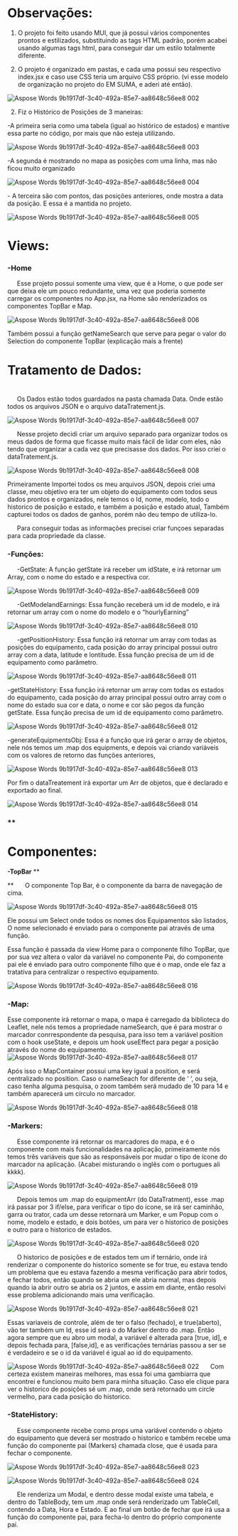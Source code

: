 # **Observações:**

1. O projeto foi feito usando MUI, que já possui vários componentes prontos e estilizados, substituindo as tags HTML padrão, porém acabei usando algumas tags html, para conseguir dar um estilo totalmente diferente.

2. O projeto é organizado em pastas, e cada uma possui seu respectivo index.jsx e caso use CSS teria um arquivo CSS próprio. (vi esse modelo de organização no projeto do EM SUMA, e aderi até então).

![Aspose Words 9b1917df-3c40-492a-85e7-aa8648c56ee8 002](https://user-images.githubusercontent.com/80718197/182905696-6d2d619a-fb1c-4aee-ab2f-9ee982817bbb.png)

2. Fiz o Histórico de Posições de 3 maneiras:

-A primeira seria como uma tabela (igual ao histórico de estados) e mantive essa parte no código, por mais que não esteja utilizando.

![Aspose Words 9b1917df-3c40-492a-85e7-aa8648c56ee8 003](https://user-images.githubusercontent.com/80718197/182905629-2311d2e6-0a8e-4896-ada6-a17cce068682.png)

-A segunda é mostrando no mapa as posições com uma linha, mas não ficou muito organizado

![Aspose Words 9b1917df-3c40-492a-85e7-aa8648c56ee8 004](https://user-images.githubusercontent.com/80718197/182905632-8d4ad320-05c3-4544-8e4d-09edb65a6e24.png)

\- A terceira são com pontos, das posições anteriores, onde mostra a data da posição. E essa é a mantida no projeto.

![Aspose Words 9b1917df-3c40-492a-85e7-aa8648c56ee8 005](https://user-images.githubusercontent.com/80718197/182905637-64f0b95c-d46a-4417-954e-a0a4fc4f9f4d.png)
# **Views:**

### **-Home**

`	`Esse projeto possui somente uma view, que é a Home, o que pode ser que deixa ele um pouco redundante, uma vez que poderia somente carregar os componentes no App.jsx, na Home são renderizados os componentes TopBar 	e Map.

![Aspose Words 9b1917df-3c40-492a-85e7-aa8648c56ee8 006](https://user-images.githubusercontent.com/80718197/182905641-f237b2f0-8029-46ef-b1ec-6ab6f36557c5.png)

Também possui a função getNameSearch que serve para pegar o valor do Selection do componente TopBar (explicação mais a frente)


# **Tratamento de Dados:**
#
`	`Os Dados estão todos guardados na pasta chamada Data. Onde estão todos os arquivos JSON e o arquivo dataTratement.js.

![Aspose Words 9b1917df-3c40-492a-85e7-aa8648c56ee8 007](https://user-images.githubusercontent.com/80718197/182905643-83171034-7f89-4b60-b056-e76ed1c2245c.png)

`	`Nesse projeto decidi criar um arquivo separado para organizar todos os meus dados de forma que ficasse muito mais fácil de lidar com eles, não tendo que organizar a cada vez que precisasse dos dados. Por isso criei o dataTratement.js.

![Aspose Words 9b1917df-3c40-492a-85e7-aa8648c56ee8 008](https://user-images.githubusercontent.com/80718197/182905644-c0f5575c-7437-47bb-ac0d-80a0469847c8.png)

Primeiramente Importei todos os meu arquivos JSON, depois criei uma classe, meu objetivo era ter um objeto do equipamento com todos seus dados prontos e organizados, nele temos o Id, nome, modelo, todo o historico de posição e estado, e também a posição e estado atual, Também capturei todos os dados de ganhos, porém não deu tempo de utiliza-lo.

`	`Para conseguir todas as informações precisei criar funçoes separadas para cada propriedade da classe.
###
### **-Funções:**
`	`-GetState: A função getState irá receber um idState, e irá retornar um Array, com o nome do estado e a respectiva cor.

![Aspose Words 9b1917df-3c40-492a-85e7-aa8648c56ee8 009](https://user-images.githubusercontent.com/80718197/182905647-1a19804b-cf0c-4b34-8f98-36d56b18237d.png)

`	`-GetModelandEarnings: Essa função receberá um id de modelo, e irá retornar um array com o nome do modelo e o “hourlyEarning”

![Aspose Words 9b1917df-3c40-492a-85e7-aa8648c56ee8 010](https://user-images.githubusercontent.com/80718197/182905652-5f34b49e-3a9e-44df-86d5-2f8a2b544be7.png)

`	`-getPositionHistory: Essa função irá retornar um array com todas as posições do equipamento, cada posição do array principal possui outro array com a data, latitude e lontitude. Essa função precisa de um id de equipamento como parâmetro.

![Aspose Words 9b1917df-3c40-492a-85e7-aa8648c56ee8 011](https://user-images.githubusercontent.com/80718197/182905654-1579c1dc-cf69-4e7d-94ac-42a263154d79.png)







-getStateHistory: Essa função irá retornar um array com todas os estados do equipamento, cada posição do array principal possui outro array com o nome do estado sua cor e data, o nome e cor são pegos da função getState. Essa função precisa de um id de equipamento como parâmetro.

![Aspose Words 9b1917df-3c40-492a-85e7-aa8648c56ee8 012](https://user-images.githubusercontent.com/80718197/182905657-44795f6d-6896-424b-9131-e7a957958871.png)

-generateEquipmentsObj: Essa é a função que irá gerar o array de objetos, nele nós temos um .map dos equipments, e depois vai criando variáveis com os valores de retorno das funções anteriores, 

![Aspose Words 9b1917df-3c40-492a-85e7-aa8648c56ee8 013](https://user-images.githubusercontent.com/80718197/182905660-acb06294-c96d-4ce9-bc4d-a26ba5751bd9.png)

Por fim o dataTreatement irá exportar um Arr de objetos, que é declarado e exportado ao final.

![Aspose Words 9b1917df-3c40-492a-85e7-aa8648c56ee8 014](https://user-images.githubusercontent.com/80718197/182905663-27c4647f-4d7d-462b-9398-ec914bc8d234.png)

### **
# **Componentes:**

**-TopBar**
**

**
`	`O componente Top Bar, é o componente da barra de navegação de cima.

![Aspose Words 9b1917df-3c40-492a-85e7-aa8648c56ee8 015](https://user-images.githubusercontent.com/80718197/182905668-016963f2-621d-4bc4-871d-83b6c3a8d7f4.png)



Ele possui um Select onde todos os nomes dos Equipamentos são listados, O nome selecionado é enviado para o componente pai através de uma função.

Essa função é passada da view Home para o componente filho TopBar, que por sua vez altera o valor da variável no componente Pai, do componente pai ele é enviado para outro componente filho que é o map, onde ele faz a  tratativa para centralizar o respectivo equipamento.

![Aspose Words 9b1917df-3c40-492a-85e7-aa8648c56ee8 016](https://user-images.githubusercontent.com/80718197/182905671-81d8dcd4-75ff-48a0-8b8d-512bf74fed1a.png)
### **-Map:**
Esse componente irá retornar o mapa, o mapa é carregado da biblioteca do Leaflet, nele nós temos a propriedade nameSearch, que é para mostrar o marcador conrrespondente da pesquisa, para isso tem a variável position com o hook useState, e depois um hook useEffect para pegar a posição através do nome do equipamento. ![Aspose Words 9b1917df-3c40-492a-85e7-aa8648c56ee8 017](https://user-images.githubusercontent.com/80718197/182905672-685ccd00-8c78-42ae-a206-114cf02e660b.png)

Após isso o MapContainer possui uma key igual a position, e será centralizado no position. Caso o nameSeach for diferente de ‘ ‘, ou seja, caso tenha alguma pesquisa, o zoom também será mudado de 10 para 14 e também aparecerá um círculo no marcador.

![Aspose Words 9b1917df-3c40-492a-85e7-aa8648c56ee8 018](https://user-images.githubusercontent.com/80718197/182905675-619866b6-53ad-46f9-b130-5ddc63f0eac9.png)

### **-Markers:**
`	`Esse componente irá retornar os marcadores do mapa, e é o componente com mais funcionalidades na aplicação, primeiramente nós temos três variáveis que são as responsáveis por mudar o tipo de ícone do marcador na aplicação. (Acabei misturando o inglês com o portugues ali kkkk).

![Aspose Words 9b1917df-3c40-492a-85e7-aa8648c56ee8 019](https://user-images.githubusercontent.com/80718197/182905678-f242a6b0-00fb-4484-b352-358fdbd691b8.png)



`	`Depois temos um .map do equipmentArr (do DataTratment), esse .map irá passar por 3 if/else, para verificar o tipo do ícone, se irá ser caminhão, garra ou trator,  cada um desse retornará um Marker, e um Popup com o nome, modelo e estado, e dois botões, um para ver o historico de posições e outro para o historico de estados. 

![Aspose Words 9b1917df-3c40-492a-85e7-aa8648c56ee8 020](https://user-images.githubusercontent.com/80718197/182905681-795ba67c-b8aa-4442-8f22-32e7bbe61e9d.png)

`	`O historico de posições e de estados tem um if ternário, onde irá renderizar o componente do historico somente se for true, eu estava tendo um problema que eu estava fazendo a mesma verificação para abrir todos, e fechar todos, então quando se abria um ele abria normal, mas depois quando ia abrir outro se abria os 2 juntos, e assim em diante, então resolvi esse problema adicionando mais uma verificação.

![Aspose Words 9b1917df-3c40-492a-85e7-aa8648c56ee8 021](https://user-images.githubusercontent.com/80718197/182905683-323ecd06-f45d-42b5-945a-98180d7a0d83.png)

Essas variaveis de controle, além de ter o falso (fechado), e true(aberto), vão ter também um Id, esse id será o do Marker dentro do .map. Então agora sempre que eu abro um modal, a variável é alterada para [true, id], e depois fechada para, [false,id], e as verificações ternárias passou a ser se é verdadeiro e se o id da variável é igual ao id do equipamento.

![Aspose Words 9b1917df-3c40-492a-85e7-aa8648c56ee8 022](https://user-images.githubusercontent.com/80718197/182905684-7d1f4a71-653a-45c1-9781-99b24c64cb77.png)
`	`Com certeza existem maneiras melhores, mas essa foi uma gambiarra que encontrei e funcionou muito bem para minha situação. Caso ele clique para ver o historico de posições sé um .map, onde será retornado um circle vermelho, para cada posição do historico. 

### **-StateHistory:**
`	`Esse componente recebe como props uma variável contendo o objeto do equipamento que deverá ser mostrado o historico e também recebe uma função do componente pai (Markers) chamada close, que é usada para fechar o componente.

![Aspose Words 9b1917df-3c40-492a-85e7-aa8648c56ee8 023](https://user-images.githubusercontent.com/80718197/182905686-8e913c52-92a3-4c90-8fee-24e1e79b3516.png)

![Aspose Words 9b1917df-3c40-492a-85e7-aa8648c56ee8 024](https://user-images.githubusercontent.com/80718197/182905690-75f808cd-bec6-4b17-b76b-6e7519e60f85.png)

`	`Ele renderiza um Modal, e dentro desse modal existe uma tabela,  e dentro do TableBody, tem um .map onde será renderizado um TableCell, contendo a Data, Hora e Estado. E ao final um botão de fechar que irá usa a função do componente pai, para fecha-lo dentro do próprio componente pai.
